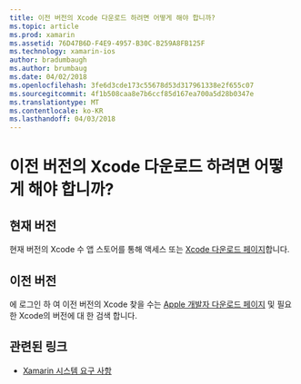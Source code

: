 ```yaml
---
title: 이전 버전의 Xcode 다운로드 하려면 어떻게 해야 합니까?
ms.topic: article
ms.prod: xamarin
ms.assetid: 76D47B6D-F4E9-4957-B30C-B259A8FB125F
ms.technology: xamarin-ios
author: bradumbaugh
ms.author: brumbaug
ms.date: 04/02/2018
ms.openlocfilehash: 3fe6d3cde173c55678d53d317961338e2f655c07
ms.sourcegitcommit: 4f1b508caa8e7b6ccf85d167ea700a5d28b0347e
ms.translationtype: MT
ms.contentlocale: ko-KR
ms.lasthandoff: 04/03/2018
---
```

# <a name="how-can-i-download-a-previous-version-of-xcode"></a>이전 버전의 Xcode 다운로드 하려면 어떻게 해야 합니까?

## <a name="current-version"></a>현재 버전

현재 버전의 Xcode 수 앱 스토어를 통해 액세스 또는 [Xcode 다운로드 페이지](https://developer.apple.com/xcode/downloads/)합니다.

## <a name="older-versions"></a>이전 버전

에 로그인 하 여 이전 버전의 Xcode 찾을 수는 [Apple 개발자 다운로드 페이지](https://developer.apple.com/downloads/) 및 필요한 Xcode의 버전에 대 한 검색 합니다.

## <a name="related-links"></a>관련된 링크
- [Xamarin 시스템 요구 사항](~/cross-platform/get-started/requirements.md)
